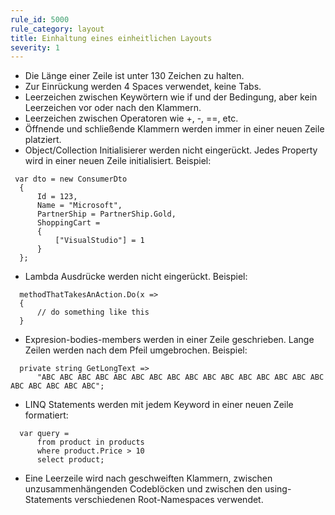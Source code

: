 ```yaml
---
rule_id: 5000
rule_category: layout
title: Einhaltung eines einheitlichen Layouts
severity: 1
---
```

* Die Länge einer Zeile ist unter 130 Zeichen zu halten.
* Zur Einrückung werden 4 Spaces verwendet, keine Tabs.
* Leerzeichen zwischen Keywörtern wie if und der Bedingung, aber kein Leerzeichen vor oder nach den Klammern.
* Leerzeichen zwischen Operatoren wie +, -, ==, etc.
* Öffnende und schließende Klammern werden immer in einer neuen Zeile platziert.
* Object/Collection Initialisierer werden nicht eingerückt. Jedes Property wird in einer neuen Zeile initialisiert. Beispiel:
```
 var dto = new ConsumerDto
  {
      Id = 123,
      Name = "Microsoft",
      PartnerShip = PartnerShip.Gold,
      ShoppingCart =
      {
          ["VisualStudio"] = 1
      }
  };
```
* Lambda Ausdrücke werden nicht eingerückt. Beispiel:
```
  methodThatTakesAnAction.Do(x =>
  { 
      // do something like this 
  }
```
* Expresion-bodies-members werden in einer Zeile geschrieben. Lange Zeilen werden nach dem Pfeil umgebrochen. Beispiel:
```
  private string GetLongText =>
      "ABC ABC ABC ABC ABC ABC ABC ABC ABC ABC ABC ABC ABC ABC ABC ABC ABC ABC ABC ABC ABC";
```
* LINQ Statements werden mit jedem Keyword in einer neuen Zeile formatiert:
```
  var query =  
      from product in products  
      where product.Price > 10  
      select product;
```
* Eine Leerzeile wird nach geschweiften Klammern, zwischen unzusammenhängenden Codeblöcken und zwischen den using-Statements verschiedenen Root-Namespaces verwendet.
